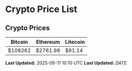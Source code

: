 # Crypto Price List

## Crypto Prices
| Bitcoin | Ethereum | Litecoin |
| ------- | -------- | -------- |
| $109262 | $2761.98 | $91.14 |
**Last Updated:** 2025-06-11 10:10 UTC
**Last Updated:** $DATE$
